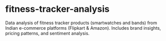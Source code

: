 # fitness-tracker-analysis
Data analysis of fitness tracker products (smartwatches and bands) from Indian e-commerce platforms (Flipkart &amp; Amazon). Includes brand insights, pricing patterns, and sentiment analysis.
